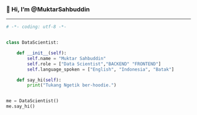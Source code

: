 ###  👋  Hi, I’m @MuktarSahbuddin

<!--
**MuktarSahbuddin/MuktarSahbuddin** is a ✨ _special_ ✨ repository because its `README.md` (this file) appears on your GitHub profile.

Here are some ideas to get you started:

- 🔭 I’m currently working on ...
- 🌱 I’m currently learning ...
- 👯 I’m looking to collaborate on ...
- 🤔 I’m looking for help with ...
- 💬 Ask me about ...
- 📫 How to reach me: ...
- 😄 Pronouns: ...
- ⚡ Fun fact: ...
-->



<hr>

```python
# -*- coding: utf-8 -*-


class DataScientist:

    def __init__(self):
        self.name = "Muktar Sahbuddin"
        self.role = ["Data Scientist","BACKEND" "FRONTEND"]
        self.language_spoken = ["English", "Indonesia", "Batak"]

    def say_hi(self):
        print("Tukang Ngetik ber-hoodie.")


me = DataScientist()
me.say_hi()
```
